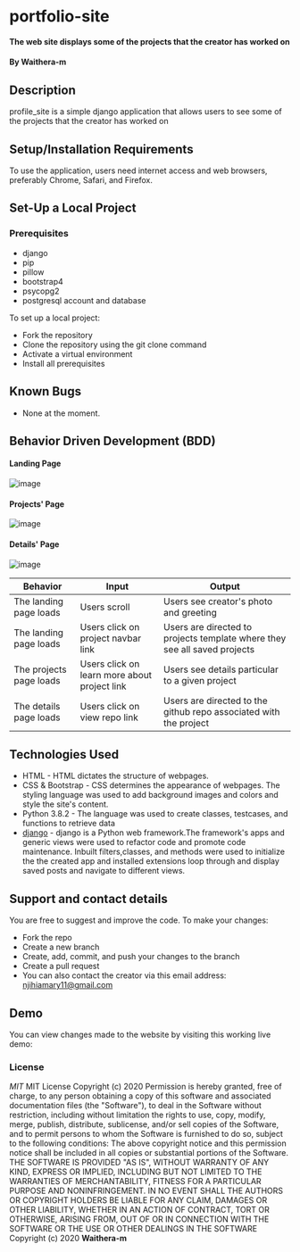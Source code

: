 # portfolio-site
#### The web site displays some of the projects that the creator has worked on 
#### By **Waithera-m**
## Description
profile_site is a simple django application that allows users to see some of the projects that the creator has worked on

## Setup/Installation Requirements
To use the application, users need internet access and web browsers, preferably  Chrome, Safari, and Firefox.
## Set-Up a Local Project
### Prerequisites
* django
* pip
* pillow
* bootstrap4
* psycopg2
* postgresql account and database

To set up a local project:
* Fork the repository
* Clone the repository using the git clone command
* Activate a virtual environment
* Install all prerequisites
## Known Bugs
* None at the moment.
## Behavior Driven Development (BDD)
#### Landing Page
![image](https://user-images.githubusercontent.com/60571734/82573571-9bd04380-9b8e-11ea-9ca1-c8817818ff05.png)

#### Projects' Page
![image](https://user-images.githubusercontent.com/60571734/82574449-d5557e80-9b8f-11ea-9307-2e3f2abbe282.png)

#### Details' Page
![image](https://user-images.githubusercontent.com/60571734/82574830-5ca2f200-9b90-11ea-9ae3-4841e2944426.png)


|Behavior                |Input                            |Output                             |
|------------------------|----------------------------------|----------------------------------|
|The landing page loads |Users scroll | Users see creator's photo and greeting|
|The landing page loads|Users click on project navbar link|Users are directed to projects template where they see all saved projects|
|The projects page loads|Users click on learn more about project link |Users see details particular to a given project|
|The details page loads|Users click on view repo link|Users are directed to the github repo associated with the project|
## Technologies Used
* HTML - HTML dictates the structure of webpages.
* CSS & Bootstrap - CSS determines the appearance of webpages. The styling language was used to add background images and colors and style the site's content.
* Python 3.8.2 - The language was used to create classes, testcases, and functions to retrieve data 
* [django](https://www.djangoproject.com/) -  django is a Python web framework.The framework's apps and generic views were used to refactor code and promote code maintenance. Inbuilt filters,classes, and methods were used to initialize the the created app and installed extensions loop through and display saved posts and navigate to different views. 
## Support and contact details
You are free to suggest and improve the code. To make your changes:
* Fork the repo
* Create a new branch
* Create, add, commit, and push your changes to the branch
* Create a pull request
* You can also contact the creator via this email address: njihiamary11@gmail.com
## Demo
You can view changes made to the website by visiting this working live demo: 
### License
*MIT*
MIT License Copyright (c) 2020 Permission is hereby granted, free of charge, to any person obtaining a copy of this software and associated documentation files (the "Software"), to deal in the Software without restriction, including without limitation the rights to use, copy, modify, merge, publish, distribute, sublicense, and/or sell copies of the Software, and to permit persons to whom the Software is furnished to do so, subject to the following conditions: The above copyright notice and this permission notice shall be included in all copies or substantial portions of the Software. THE SOFTWARE IS PROVIDED "AS IS", WITHOUT WARRANTY OF ANY KIND, EXPRESS OR IMPLIED, INCLUDING BUT NOT LIMITED TO THE WARRANTIES OF MERCHANTABILITY, FITNESS FOR A PARTICULAR PURPOSE AND NONINFRINGEMENT. IN NO EVENT SHALL THE AUTHORS OR COPYRIGHT HOLDERS BE LIABLE FOR ANY CLAIM, DAMAGES OR OTHER LIABILITY, WHETHER IN AN ACTION OF CONTRACT, TORT OR OTHERWISE, ARISING FROM, OUT OF OR IN CONNECTION WITH THE SOFTWARE OR THE USE OR OTHER DEALINGS IN THE SOFTWARE
Copyright (c) 2020 **Waithera-m**